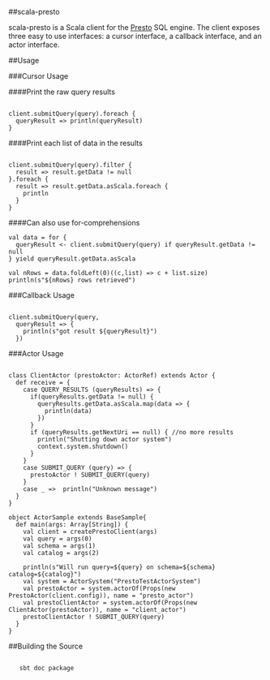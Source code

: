 ##scala-presto

scala-presto is a Scala client for the [Presto](http://prestodb.io/) SQL engine. The client exposes three easy to use interfaces: a cursor interface,
a callback interface, and an actor interface.

##Usage

###Cursor Usage

####Print the raw query results
<pre><code>
client.submitQuery(query).foreach {
  queryResult => println(queryResult)
}
</code></pre>

####Print each list of data in the results
<pre><code>
client.submitQuery(query).filter {
  result => result.getData != null
}.foreach {
  result => result.getData.asScala.foreach {
    println
  }
}
</code></pre>

####Can also use for-comprehensions
```
val data = for {
  queryResult <- client.submitQuery(query) if queryResult.getData != null
} yield queryResult.getData.asScala

val nRows = data.foldLeft(0)((c,list) => c + list.size)
println(s"${nRows} rows retrieved")
```

###Callback Usage

<pre><code>
client.submitQuery(query,
  queryResult => {
    println(s"got result ${queryResult}")
  })
</code></pre>

###Actor Usage
<pre><code>
class ClientActor (prestoActor: ActorRef) extends Actor {
  def receive = {
    case QUERY_RESULTS (queryResults) => {
      if(queryResults.getData != null) {
        queryResults.getData.asScala.map(data => {
          println(data)
        })
      }
      if (queryResults.getNextUri == null) { //no more results
        println("Shutting down actor system")
        context.system.shutdown()
      }
    }
    case SUBMIT_QUERY (query) => {
      prestoActor ! SUBMIT_QUERY(query)
    }
    case _ =>  println("Unknown message")
  }
}

object ActorSample extends BaseSample{
  def main(args: Array[String]) {
    val client = createPrestoClient(args)
    val query = args(0)
    val schema = args(1)
    val catalog = args(2)

    println(s"Will run query=${query} on schema=${schema} catalog=${catalog}")
    val system = ActorSystem("PrestoTestActorSystem")
    val prestoActor = system.actorOf(Props(new PrestoActor(client.config)), name = "presto_actor")
    val prestoClientActor = system.actorOf(Props(new ClientActor(prestoActor)), name = "client_actor")
    prestoClientActor ! SUBMIT_QUERY(query)
  }
}
</code></pre>

##Building the Source

<pre><code>
   sbt doc package
</code></pre>